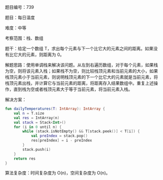 题目编号：739

题目：每日温度

难度：中等

考察范围：栈、数组

题干：给定一个数组 T，求出每个元素与下一个比它大的元素之间的距离。如果没有比它大的元素，则距离为 0。

解题思路：使用单调栈来解决该问题。从左到右遍历数组，对于每个元素，如果栈为空，则将该元素入栈；如果栈不为空，则比较栈顶元素和当前元素的大小，如果栈顶元素小于当前元素，则说明栈顶元素的下一个比它大的元素就是当前元素，将栈顶元素出栈，并计算它与当前元素的距离，将距离存入结果数组中。重复上述操作，直到栈为空或者栈顶元素大于等于当前元素，将当前元素入栈。

解决方案：

```kotlin
fun dailyTemperatures(T: IntArray): IntArray {
    val n = T.size
    val res = IntArray(n)
    val stack = Stack<Int>()
    for (i in 0 until n) {
        while (stack.isNotEmpty() && T[stack.peek()] < T[i]) {
            val preIndex = stack.pop()
            res[preIndex] = i - preIndex
        }
        stack.push(i)
    }
    return res
}
```

算法复杂度：时间复杂度为 O(n)，空间复杂度为 O(n)。